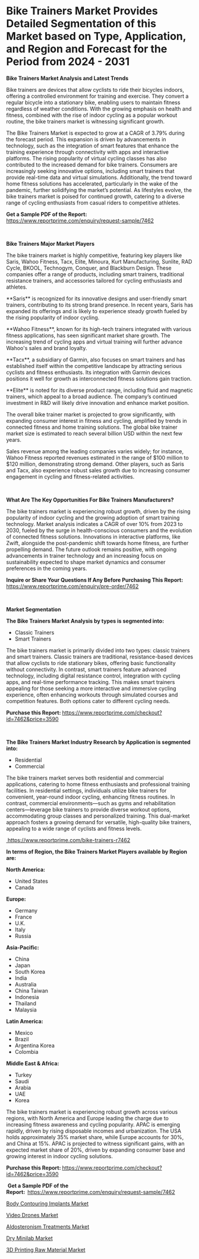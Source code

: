 <p><h1>Bike Trainers Market Provides Detailed Segmentation of this Market based on Type, Application, and Region and Forecast for the Period from 2024 - 2031</h1></p><p><strong>Bike Trainers Market Analysis and Latest Trends</strong></p>
<p><p>Bike trainers are devices that allow cyclists to ride their bicycles indoors, offering a controlled environment for training and exercise. They convert a regular bicycle into a stationary bike, enabling users to maintain fitness regardless of weather conditions. With the growing emphasis on health and fitness, combined with the rise of indoor cycling as a popular workout routine, the bike trainers market is witnessing significant growth. </p><p>The Bike Trainers Market is expected to grow at a CAGR of 3.79% during the forecast period. This expansion is driven by advancements in technology, such as the integration of smart features that enhance the training experience through connectivity with apps and interactive platforms. The rising popularity of virtual cycling classes has also contributed to the increased demand for bike trainers. Consumers are increasingly seeking innovative options, including smart trainers that provide real-time data and virtual simulations. Additionally, the trend toward home fitness solutions has accelerated, particularly in the wake of the pandemic, further solidifying the market’s potential. As lifestyles evolve, the bike trainers market is poised for continued growth, catering to a diverse range of cycling enthusiasts from casual riders to competitive athletes.</p></p>
<p><strong>Get a Sample PDF of the Report:&nbsp;</strong> <a href="https://www.reportprime.com/enquiry/request-sample/7462?utm_campaign=1121&utm_medium=2&utm_source=Github&utm_content=ia&utm_term=25112024&utm_id=bike-trainers">https://www.reportprime.com/enquiry/request-sample/7462</a></p>
<p>&nbsp;</p>
<p><strong>Bike Trainers Major Market Players</strong></p>
<p><p>The bike trainers market is highly competitive, featuring key players like Saris, Wahoo Fitness, Tacx, Elite, Minoura, Kurt Manufacturing, Sunlite, RAD Cycle, BKOOL, Technogym, Conquer, and Blackburn Design. These companies offer a range of products, including smart trainers, traditional resistance trainers, and accessories tailored for cycling enthusiasts and athletes.</p><p>**Saris** is recognized for its innovative designs and user-friendly smart trainers, contributing to its strong brand presence. In recent years, Saris has expanded its offerings and is likely to experience steady growth fueled by the rising popularity of indoor cycling.</p><p>**Wahoo Fitness**, known for its high-tech trainers integrated with various fitness applications, has seen significant market share growth. The increasing trend of cycling apps and virtual training will further advance Wahoo's sales and brand loyalty.</p><p>**Tacx**, a subsidiary of Garmin, also focuses on smart trainers and has established itself within the competitive landscape by attracting serious cyclists and fitness enthusiasts. Its integration with Garmin devices positions it well for growth as interconnected fitness solutions gain traction.</p><p>**Elite** is noted for its diverse product range, including fluid and magnetic trainers, which appeal to a broad audience. The company’s continued investment in R&D will likely drive innovation and enhance market position.</p><p>The overall bike trainer market is projected to grow significantly, with expanding consumer interest in fitness and cycling, amplified by trends in connected fitness and home training solutions. The global bike trainer market size is estimated to reach several billion USD within the next few years.</p><p>Sales revenue among the leading companies varies widely; for instance, Wahoo Fitness reported revenues estimated in the range of $100 million to $120 million, demonstrating strong demand. Other players, such as Saris and Tacx, also experience robust sales growth due to increasing consumer engagement in cycling and fitness-related activities.</p></p>
<p>&nbsp;</p>
<p><strong>What Are The Key Opportunities For Bike Trainers Manufacturers?</strong></p>
<p><p>The bike trainers market is experiencing robust growth, driven by the rising popularity of indoor cycling and the growing adoption of smart training technology. Market analysis indicates a CAGR of over 10% from 2023 to 2030, fueled by the surge in health-conscious consumers and the evolution of connected fitness solutions. Innovations in interactive platforms, like Zwift, alongside the post-pandemic shift towards home fitness, are further propelling demand. The future outlook remains positive, with ongoing advancements in trainer technology and an increasing focus on sustainability expected to shape market dynamics and consumer preferences in the coming years.</p></p>
<p><strong>Inquire or Share Your Questions If Any Before Purchasing This Report:</strong> <a href="https://www.reportprime.com/enquiry/pre-order/7462?utm_campaign=1121&utm_medium=2&utm_source=Github&utm_content=ia&utm_term=25112024&utm_id=bike-trainers">https://www.reportprime.com/enquiry/pre-order/7462</a></p>
<p>&nbsp;</p>
<p><strong>Market Segmentation</strong></p>
<p><strong>The Bike Trainers Market Analysis by types is segmented into:</strong></p>
<p><ul><li>Classic Trainers</li><li>Smart Trainers</li></ul></p>
<p><p>The bike trainers market is primarily divided into two types: classic trainers and smart trainers. Classic trainers are traditional, resistance-based devices that allow cyclists to ride stationary bikes, offering basic functionality without connectivity. In contrast, smart trainers feature advanced technology, including digital resistance control, integration with cycling apps, and real-time performance tracking. This makes smart trainers appealing for those seeking a more interactive and immersive cycling experience, often enhancing workouts through simulated courses and competition features. Both options cater to different cycling needs.</p></p>
<p><strong>Purchase this Report:&nbsp;</strong><a href="https://www.reportprime.com/checkout?id=7462&price=3590&utm_campaign=1121&utm_medium=2&utm_source=Github&utm_content=ia&utm_term=25112024&utm_id=bike-trainers">https://www.reportprime.com/checkout?id=7462&price=3590</a></p>
<p>&nbsp;</p>
<p><strong>The Bike Trainers Market Industry Research by Application is segmented into:</strong></p>
<p><ul><li>Residential</li><li>Commercial</li></ul></p>
<p><p>The bike trainers market serves both residential and commercial applications, catering to home fitness enthusiasts and professional training facilities. In residential settings, individuals utilize bike trainers for convenient, year-round indoor cycling, enhancing fitness routines. In contrast, commercial environments—such as gyms and rehabilitation centers—leverage bike trainers to provide diverse workout options, accommodating group classes and personalized training. This dual-market approach fosters a growing demand for versatile, high-quality bike trainers, appealing to a wide range of cyclists and fitness levels.</p></p>
<p><a href="https://www.reportprime.com/bike-trainers-r7462?utm_campaign=1121&utm_medium=2&utm_source=Github&utm_content=ia&utm_term=25112024&utm_id=bike-trainers">&nbsp;https://www.reportprime.com/bike-trainers-r7462</a></p>
<p><strong>In terms of Region, the Bike Trainers Market Players available by Region are:</strong></p>
<p>
    <p> <strong> North America: </strong>
        <ul>
            <li>United States</li>
            <li>Canada</li>
        </ul>
        </p> 
    <p> <strong> Europe: </strong>
        <ul>
            <li>Germany</li>
            <li>France</li>
            <li>U.K.</li>
            <li>Italy</li>
            <li>Russia</li>
        </ul>
        </p> 
    <p> <strong> Asia-Pacific: </strong>
        <ul>
            <li>China</li>
            <li>Japan</li>
            <li>South Korea</li>
            <li>India</li>
            <li>Australia</li>
            <li>China Taiwan</li>
            <li>Indonesia</li>
            <li>Thailand</li>
            <li>Malaysia</li>
        </ul>
        </p> 
    <p> <strong> Latin America: </strong>
        <ul>
            <li>Mexico</li>
            <li>Brazil</li>
            <li>Argentina Korea</li>
            <li>Colombia</li>
        </ul>
        </p> 
    <p> <strong> Middle East & Africa: </strong>
        <ul>
            <li>Turkey</li>
            <li>Saudi</li>
            <li>Arabia</li>
            <li>UAE</li>
            <li>Korea</li>
        </ul>
    </p>
    </p>
<p><p>The bike trainers market is experiencing robust growth across various regions, with North America and Europe leading the charge due to increasing fitness awareness and cycling popularity. APAC is emerging rapidly, driven by rising disposable incomes and urbanization. The USA holds approximately 35% market share, while Europe accounts for 30%, and China at 15%. APAC is projected to witness significant gains, with an expected market share of 20%, driven by expanding consumer base and growing interest in indoor cycling solutions.</p></p>
<p><strong>Purchase this Report: </strong><a href="https://www.reportprime.com/checkout?id=7462&price=3590&utm_campaign=1121&utm_medium=2&utm_source=Github&utm_content=ia&utm_term=25112024&utm_id=bike-trainers">https://www.reportprime.com/checkout?id=7462&price=3590</a></p>
<p>&nbsp;<strong>Get a Sample PDF of the Report:&nbsp;&nbsp;</strong><a href="https://www.reportprime.com/enquiry/request-sample/7462?utm_campaign=1121&utm_medium=2&utm_source=Github&utm_content=ia&utm_term=25112024&utm_id=bike-trainers">https://www.reportprime.com/enquiry/request-sample/7462</a></p>
<p><strong></strong></p>
<p><p><a href="https://issuu.com/reportprime-2/docs/body-contouring-implants-market-siz_0565b7f34896b1?utm_campaign=1121&utm_medium=2&utm_source=Github&utm_content=ia&utm_term=25112024&utm_id=bike-trainers">Body Contouring Implants Market</a></p><p><a href="https://www.linkedin.com/pulse/competitive-analysis-video-drones-market-from-2024-2031-81-n9kzc?utm_campaign=1121&utm_medium=2&utm_source=Github&utm_content=ia&utm_term=25112024&utm_id=bike-trainers">Video Drones Market</a></p><p><a href="https://issuu.com/reportprime-2/docs/aldosteronism-treatments-market-siz_2e2b8b51a27fac?utm_campaign=1121&utm_medium=2&utm_source=Github&utm_content=ia&utm_term=25112024&utm_id=bike-trainers">Aldosteronism Treatments Market</a></p><p><a href="https://www.linkedin.com/pulse/significant-growth-expected-dry-minilab-market-projected-cagr-ezatc?utm_campaign=1121&utm_medium=2&utm_source=Github&utm_content=ia&utm_term=25112024&utm_id=bike-trainers">Dry Minilab Market</a></p><p><a href="https://www.linkedin.com/pulse/3d-printing-raw-material-market-trends-detailed-study-its-segmentation-3uelc?utm_campaign=1121&utm_medium=2&utm_source=Github&utm_content=ia&utm_term=25112024&utm_id=bike-trainers">3D Printing Raw Material Market</a></p></p>
